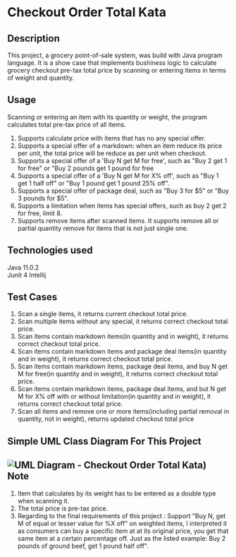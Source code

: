 Checkout Order Total Kata
======
Description 
-------------------------------
This project, a grocery point-of-sale system, was build with Java program language. It is a show case that implements bushiness logic to calculate grocery checkout pre-tax total price by scanning or entering items in terms of weight and quantity. 

Usage
-------------
Scanning or entering an item with its quantity or weight, the program calculates total pre-tax price of all items.
 
1. Supports calculate price with items that has no any special offer. 
2. Supports a special offer of a markdown: when an item reduce its price per unit, the total price will be reduce as per unit when checkout.
3. Supports a special offer of a 'Buy N get M for free', such as "Buy 2 get 1 for free" or "Buy 2 pounds get 1 pound for free
4. Supports a special offer of a 'Buy N get M for X% off', such as "Buy 1 get 1 half off" or "Buy 1 pound get 1 pound 25% off".
5. Supports a special offer of package deal, such as "Buy 3 for $5" or "Buy 3 pounds for $5".
6. Supports a limitation when items has special offers, such as buy 2 get 2 for free, limit 8.
7. Supports remove items after scanned items. It supports remove all or partial quantity remove for items that is not just single one.

Technologies used
--
Java 11.0.2       
Junit 4
Intellij

Test Cases
--
1. Scan a single items, it returns current checkout total price.
2. Scan multiple items without any special, it returns correct checkout total price.
3. Scan items contain markdown items(in quantity and in weight), it returns correct checkout total price.
4. Scan items contain markdown items and package deal items(in quantity and in weight), it returns correct checkout total price.
5. Scan items contain markdown items, package deal items, and buy N get M for free(in quantity and in weight), it returns correct checkout total price.
6. Scan items contain markdown items, package deal items, and but N get M for X% off with or without limitation(in quantity and in weight), it returns correct checkout total price.
7. Scan all items and remove one or more items(including partial removal in quantity, not in weight), returns updated checkout total price
 
Simple UML Class Diagram For This Project
---
![UML Diagram - Checkout Order Total Kata](https://user-images.githubusercontent.com/43623996/68981671-37dd5480-07d2-11ea-9833-5aed8f8fb531.png))
Note
---
1. Item that calculates by its weight has to be entered as a double type when scanning it.
2. The total price is pre-tax price.
3. Regarding to the final requirements of this project : Support "Buy N, get M of equal or lesser value for %X off" on weighted items, I interpreted it as consumers can buy a specific item at at its original price, you get that same item at a certain percentage off. Just as the listed example: Buy 2 pounds of ground beef, get 1 pound half off". 

